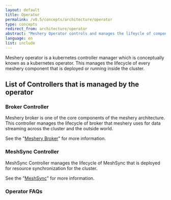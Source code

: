 ```yaml
---
layout: default
title: Operator
permalink: /v0.5/concepts/architecture/operator
type: concepts
redirect_from: architecture/operator
abstract: "Meshery Operator controls and manages the lifeycle of components deployed inside a kubernetes cluster"
language: en
list: include
---
```


Meshery operator is a kubernetes controller manager which is conceptually known as a kubernetes operator. This manages the lifecycle of every meshery component that is deployed or running inside the cluster.

## List of Controllers that is managed by the operator

### Broker Controller

Meshery broker is one of the core components of the meshery architecture. This controller manages the lifecycle of broker that meshery uses for data streaming across the cluster and the outside world.

See the "[Meshery Broker]({{site.baseurl}}/architecture/broker)" for more information.

### MeshSync Controller

MeshSync Controller manages the lifecycle of MeshSync that is deployed for resource synchronization for the cluster.

See the "[MeshSync]({{site.baseurl}}/architecture/meshsync)" for more information.

### Operator FAQs